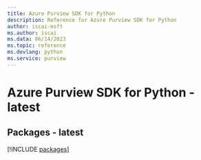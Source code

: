 ```yaml
---
title: Azure Purview SDK for Python
description: Reference for Azure Purview SDK for Python
author: iscai-msft
ms.author: iscai
ms.data: 06/14/2023
ms.topic: reference
ms.devlang: python
ms.service: purview
---
```

# Azure Purview SDK for Python - latest
## Packages - latest
[!INCLUDE [packages](purview-index.md)]
